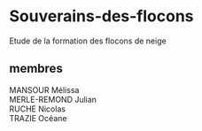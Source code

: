 # Souverains-des-flocons
Etude de la formation des flocons de neige

## membres
MANSOUR Mélissa <br>
MERLE-REMOND Julian <br>
RUCHE Nicolas <br>
TRAZIE Océane <br>


